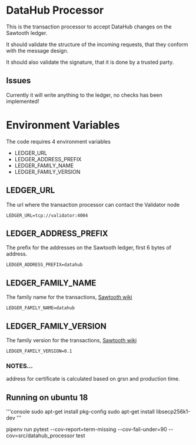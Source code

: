 # DataHub Processor

This is the transaction processor to accept DataHub changes on the Sawtooth ledger.

It should validate the structure of the incoming requests, that they conform with the message design.

It should also validate the signature, that it is done by a trusted party.

## Issues
Currently it will write anything to the ledger, no checks has been implemented!

# Environment Variables
The code requires 4 environment variables
- LEDGER_URL
- LEDGER_ADDRESS_PREFIX
- LEDGER_FAMILY_NAME
- LEDGER_FAMILY_VERSION

## LEDGER_URL
The url where the transaction processor can contact the Validator node
```
LEDGER_URL=tcp://validator:4004
```

## LEDGER_ADDRESS_PREFIX
The prefix for the addresses on the Sawtooth ledger, first 6 bytes of address.
```
LEDGER_ADDRESS_PREFIX=datahub
```

## LEDGER_FAMILY_NAME
The family name for the transactions, <a href='https://sawtooth.hyperledger.org/docs/core/releases/latest/transaction_family_specifications.html'>Sawtooth wiki</a>
```
LEDGER_FAMILY_NAME=datahub
```

## LEDGER_FAMILY_VERSION
The family version for the transactions, <a href='https://sawtooth.hyperledger.org/docs/core/releases/latest/transaction_family_specifications.html'>Sawtooth wiki</a>
```
LEDGER_FAMILY_VERSION=0.1
```



### NOTES...

address for certificate is calculated based on grsn and production time.



## Running on ubuntu 18
'''console
sudo apt-get install pkg-config
sudo apt-get install libsecp256k1-dev
'''








pipenv run pytest --cov-report=term-missing --cov-fail-under=90 --cov=src/datahub_processor test